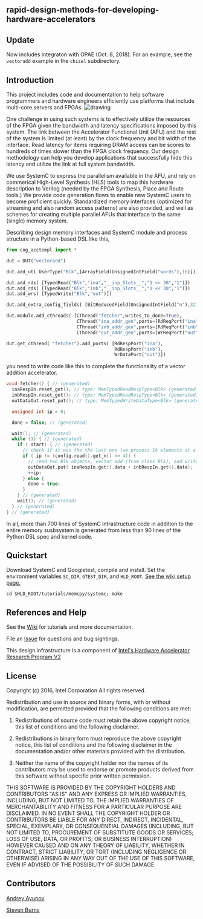 ## rapid-design-methods-for-developing-hardware-accelerators

## Update
Now includes integraton with OPAE (Oct. 8, 2018). For an example, see the `vectoradd` example in the `chisel` subdirectory.

## Introduction
This project includes code and documentation to help software programmers and hardware engineers efficiently use platforms that include multi-core servers and FPGAs.
![drawing](docs/images/READMEIMAGE.png)

One challenge in using such systems is to effectively utilize the resources of the FPGA given the bandwidth and latency specifications imposed by this system. The link between the Accelerator Functional Unit (AFU) and the rest of the system is limited (at least) by the clock frequency and bit width of the interface. Read latency for items requiring DRAM access can be scores to hundreds of times slower than the FPGA clock frequency. Our design methodology can help you develop applications that successfully hide this latency and utilize the link at full system bandwidth.

We use SystemC to express the parallelism available in the AFU, and rely on commerical High-Level Synthesis (HLS) tools to map this hardware description to Verilog (needed by the FPGA Synthesis, Place and Route tools.) We provide code generation flows to enable new SystemC users to become proficient quickly. Standardized memory interfaces (optimized for streaming and also random access patterns) are also provided, and well as schemes for creating multiple parallel AFUs that interface to the same (single) memory system.

Describing design memory interfaces and SystemC module and process structure in a Python-based DSL like this,
```python
from cog_acctempl import *

dut = DUT("vectoradd")

dut.add_ut( UserType("Blk",[ArrayField(UnsignedIntField("words"),16)]))

dut.add_rds( [TypedRead("Blk","ina","__inp_Slots__","1 << 30","1")])
dut.add_rds( [TypedRead("Blk","inb","__inp_Slots__","1 << 30","1")])
dut.add_wrs( [TypedWrite("Blk","out")])

dut.add_extra_config_fields( [BitReducedField(UnsignedIntField("n"),32)])

dut.module.add_cthreads( [CThread("fetcher",writes_to_done=True),
                          CThread("ina_addr_gen",ports=[RdReqPort("ina")]),
                          CThread("inb_addr_gen",ports=[RdReqPort("inb")]),
                          CThread("out_addr_gen",ports=[WrReqPort("out")])])

dut.get_cthread( "fetcher").add_ports( [RdRespPort("ina"),
                                        RdRespPort("inb"),
                                        WrDataPort("out")])
```
you need to write code like this to complete the functionality of a vector addition accelerator.
```cpp
void fetcher() { // (generated)
  inaRespIn.reset_get(); // type: MemTypedReadRespType<Blk> (generated)
  inbRespIn.reset_get(); // type: MemTypedReadRespType<Blk> (generated)
  outDataOut.reset_put(); // type: MemTypedWriteDataType<Blk> (generated)

  unsigned int ip = 0;

  done = false; // (generated)

  wait(); // (generated)
  while (1) { // (generated)
    if ( start) { // (generated)
      // check if it was the the last one (we process 16 elements at a time)
      if ( ip != (config.read().get_n() >> 4)) {
        // read two Blk objects, vector add (from class Blk), and write
        outDataOut.put( inaRespIn.get().data + inbRespIn.get().data);
        ++ip;
      } else {
        done = true;
      }
    } // (generated)
    wait(); // (generated)
  } // (generated)
} // (generated)
```
In all, more than 700 lines of SystemC intrastructure code in addition to the entire memory susbsystem is generated from less than 90 lines of the Python DSL spec and kernel code.


## Quickstart
Download SystemC and Googletest, compile and install. Set the environment variables `SC_DIR`, `GTEST_DIR`, and `HLD_ROOT`.
[See the wiki setup page.](https://github.com/intel/rapid-design-methods-for-developing-hardware-accelerators/wiki/Env-Setup)

`cd $HLD_ROOT/tutorials/memcpy/systemc; make`

## References and Help
See the [Wiki](https://github.com/intel/rapid-design-methods-for-developing-hardware-accelerators/wiki) for tutorials and more documentation.

File an [Issue](https://github.com/intel/rapid-design-methods-for-developing-hardware-accelerators/issues) for questions and bug sightings.

This design infrastructure is a component of [Intel's Hardware Accelerator Research Program V2](http://www.sigarch.org/2016/09/28/call-for-submissions-intel-hardware-accelerator-research-program-v2/)

## License

Copyright (c) 2016, Intel Corporation
All rights reserved.

Redistribution and use in source and binary forms, with or without modification, are permitted provided that the following conditions are met:

1. Redistributions of source code must retain the above copyright notice, this list of conditions and the following disclaimer.

2. Redistributions in binary form must reproduce the above copyright notice, this list of conditions and the following disclaimer in the documentation and/or other materials provided with the distribution.

3. Neither the name of the copyright holder nor the names of its contributors may be used to endorse or promote products derived from this software without specific prior written permission.

THIS SOFTWARE IS PROVIDED BY THE COPYRIGHT HOLDERS AND CONTRIBUTORS "AS IS" AND ANY EXPRESS OR IMPLIED WARRANTIES, INCLUDING, BUT NOT LIMITED TO, THE IMPLIED WARRANTIES OF MERCHANTABILITY AND FITNESS FOR A PARTICULAR PURPOSE ARE DISCLAIMED. IN NO EVENT SHALL THE COPYRIGHT HOLDER OR CONTRIBUTORS BE LIABLE FOR ANY DIRECT, INDIRECT, INCIDENTAL, SPECIAL, EXEMPLARY, OR CONSEQUENTIAL DAMAGES (INCLUDING, BUT NOT LIMITED TO, PROCUREMENT OF SUBSTITUTE GOODS OR SERVICES; LOSS OF USE, DATA, OR PROFITS; OR BUSINESS INTERRUPTION) HOWEVER CAUSED AND ON ANY THEORY OF LIABILITY, WHETHER IN CONTRACT, STRICT LIABILITY, OR TORT (INCLUDING NEGLIGENCE OR OTHERWISE) ARISING IN ANY WAY OUT OF THE USE OF THIS SOFTWARE, EVEN IF ADVISED OF THE POSSIBILITY OF SUCH DAMAGE.

## Contributors

[Andrey Ayupov](http://github.com/aayupov)

[Steven Burns](http://github.com/stevenmburns)
